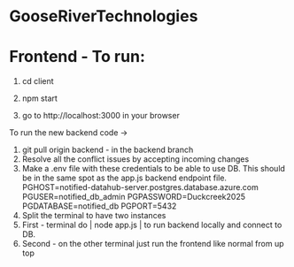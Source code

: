 # GooseRiverTechnologies

# Frontend - To run:
1. cd client
2. npm start

3. go to http://localhost:3000 in your browser


To run the new backend code ->
1. git pull origin backend - in the backend branch
2. Resolve all the conflict issues by accepting incoming changes
3. Make a .env file with these credentials to be able to use DB. This should be in the same spot as the app.js backend endpoint file.
   PGHOST=notified-datahub-server.postgres.database.azure.com
   PGUSER=notified_db_admin
   PGPASSWORD=Duckcreek2025
   PGDATABASE=notified_db
   PGPORT=5432
4. Split the terminal to have two instances
5. First - terminal do | node app.js | to run backend locally and connect to DB.
6. Second - on the other terminal just run the frontend like normal from up top

